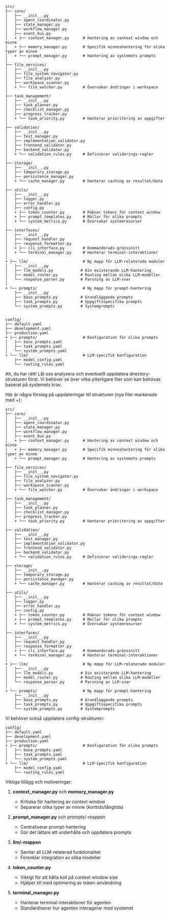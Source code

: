

```

src/
├── core/
│   ├── __init__.py
│   ├── agent_coordinator.py
│   ├── state_manager.py
│   ├── workflow_manager.py
│   ├── event_bus.py
│   + ├── context_manager.py      # Hantering av context window och minne
│   + ├── memory_manager.py       # Specifik minneshantering för olika typer av minne
│   + └── prompt_manager.py       # Hantering av systemets prompts
│
├── file_services/
│   ├── __init__.py
│   ├── file_system_navigator.py
│   ├── file_analyzer.py
│   ├── workspace_scanner.py
│   + └── file_watcher.py         # Övervakar ändringar i workspace
│
├── task_management/
│   ├── __init__.py
│   ├── task_planner.py
│   ├── checklist_manager.py
│   ├── progress_tracker.py
│   + └── task_priority.py        # Hanterar prioritering av uppgifter
│
├── validation/
│   ├── __init__.py
│   ├── test_manager.py
│   ├── implementation_validator.py
│   ├── frontend_validator.py
│   ├── backend_validator.py
│   + └── validation_rules.py     # Definierar validerings-regler
│
├── storage/
│   ├── __init__.py
│   ├── temporary_storage.py
│   ├── persistence_manager.py
│   + └── cache_manager.py        # Hanterar caching av resultat/data
│
├── utils/
│   ├── __init__.py
│   ├── logger.py
│   ├── error_handler.py
│   ├── config.py
│   + ├── token_counter.py        # Räknar tokens för context window
│   + ├── prompt_templates.py     # Mallar för olika prompts
│   + └── system_metrics.py       # Övervakar systemresurser
│
├── interfaces/
│   ├── __init__.py
│   ├── request_handler.py
│   ├── response_formatter.py
│   + ├── cli_interface.py        # Kommandorads-gränssnitt
│   + └── terminal_manager.py     # Hanterar terminal-interaktioner
│
+ ├── llm/                        # Ny mapp för LLM-relaterade moduler
│   ├── __init__.py
│   ├── llm_models.py            # Din existerande LLM-hantering
│   ├── model_router.py          # Routing mellan olika LLM-modeller
│   └── response_parser.py       # Parsning av LLM-svar
│
+ └── prompts/                    # Ny mapp för prompt-hantering
    ├── __init__.py
    ├── base_prompts.py          # Grundläggande prompts
    ├── task_prompts.py          # Uppgiftsspecifika prompts
    └── system_prompts.py        # Systemprompts

```



```

config/
├── default.yaml
├── development.yaml
├── production.yaml
+ ├── prompts/                    # Konfiguration för olika prompts
│   ├── base_prompts.yaml
│   ├── task_prompts.yaml
│   └── system_prompts.yaml
+ └── llm/                        # LLM-specifik konfiguration
    ├── model_config.yaml
    └── routing_rules.yaml

```

Ah, du har rätt! Låt oss analysera och eventuellt uppdatera directory-strukturen först. Vi behöver se över vilka ytterligare filer som kan behövas baserat på systemets krav.

Här är några förslag på uppdateringar till strukturen (nya filer markerade med +):

```
src/
├── core/
│   ├── __init__.py
│   ├── agent_coordinator.py
│   ├── state_manager.py
│   ├── workflow_manager.py
│   ├── event_bus.py
│   + ├── context_manager.py      # Hantering av context window och minne
│   + ├── memory_manager.py       # Specifik minneshantering för olika typer av minne
│   + └── prompt_manager.py       # Hantering av systemets prompts
│
├── file_services/
│   ├── __init__.py
│   ├── file_system_navigator.py
│   ├── file_analyzer.py
│   ├── workspace_scanner.py
│   + └── file_watcher.py         # Övervakar ändringar i workspace
│
├── task_management/
│   ├── __init__.py
│   ├── task_planner.py
│   ├── checklist_manager.py
│   ├── progress_tracker.py
│   + └── task_priority.py        # Hanterar prioritering av uppgifter
│
├── validation/
│   ├── __init__.py
│   ├── test_manager.py
│   ├── implementation_validator.py
│   ├── frontend_validator.py
│   ├── backend_validator.py
│   + └── validation_rules.py     # Definierar validerings-regler
│
├── storage/
│   ├── __init__.py
│   ├── temporary_storage.py
│   ├── persistence_manager.py
│   + └── cache_manager.py        # Hanterar caching av resultat/data
│
├── utils/
│   ├── __init__.py
│   ├── logger.py
│   ├── error_handler.py
│   ├── config.py
│   + ├── token_counter.py        # Räknar tokens för context window
│   + ├── prompt_templates.py     # Mallar för olika prompts
│   + └── system_metrics.py       # Övervakar systemresurser
│
├── interfaces/
│   ├── __init__.py
│   ├── request_handler.py
│   ├── response_formatter.py
│   + ├── cli_interface.py        # Kommandorads-gränssnitt
│   + └── terminal_manager.py     # Hanterar terminal-interaktioner
│
+ ├── llm/                        # Ny mapp för LLM-relaterade moduler
│   ├── __init__.py
│   ├── llm_models.py            # Din existerande LLM-hantering
│   ├── model_router.py          # Routing mellan olika LLM-modeller
│   └── response_parser.py       # Parsning av LLM-svar
│
+ └── prompts/                    # Ny mapp för prompt-hantering
    ├── __init__.py
    ├── base_prompts.py          # Grundläggande prompts
    ├── task_prompts.py          # Uppgiftsspecifika prompts
    └── system_prompts.py        # Systemprompts
```

Vi behöver också uppdatera config-strukturen:

```
config/
├── default.yaml
├── development.yaml
├── production.yaml
+ ├── prompts/                    # Konfiguration för olika prompts
│   ├── base_prompts.yaml
│   ├── task_prompts.yaml
│   └── system_prompts.yaml
+ └── llm/                        # LLM-specifik konfiguration
    ├── model_config.yaml
    └── routing_rules.yaml
```

Viktiga tillägg och motiveringar:

1. **context_manager.py** och **memory_manager.py**
   - Kritiska för hantering av context window
   - Separerar olika typer av minne (korttids/långtids)

2. **prompt_manager.py** och prompts/-mappen
   - Centraliserar prompt-hantering
   - Gör det lättare att underhålla och uppdatera prompts

3. **llm/-mappen**
   - Samlar all LLM-relaterad funktionalitet
   - Förenklar integration av olika modeller

4. **token_counter.py**
   - Viktigt för att hålla koll på context window size
   - Hjälper till med optimering av token-användning

5. **terminal_manager.py**
   - Hanterar terminal-interaktioner för agenten
   - Standardiserar hur agenten interagerar med systemet
